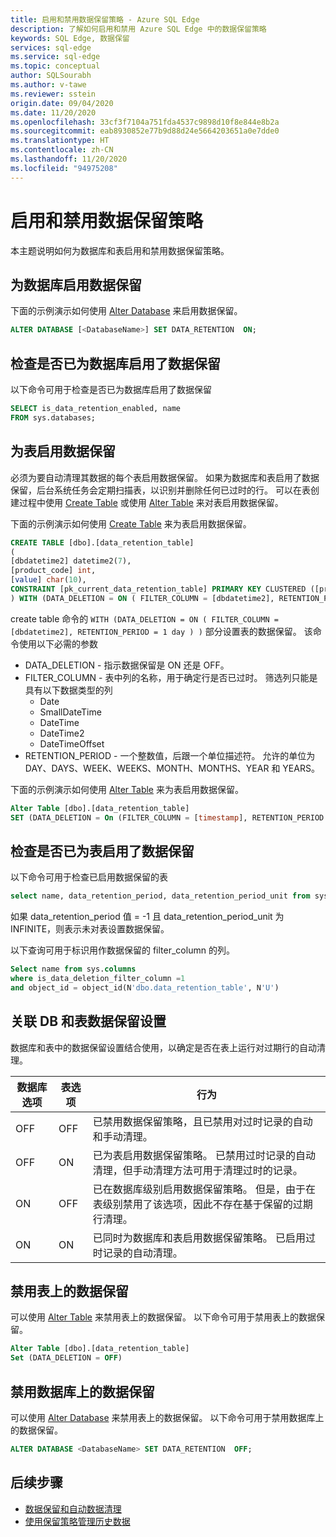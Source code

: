 ```yaml
---
title: 启用和禁用数据保留策略 - Azure SQL Edge
description: 了解如何启用和禁用 Azure SQL Edge 中的数据保留策略
keywords: SQL Edge, 数据保留
services: sql-edge
ms.service: sql-edge
ms.topic: conceptual
author: SQLSourabh
ms.author: v-tawe
ms.reviewer: sstein
origin.date: 09/04/2020
ms.date: 11/20/2020
ms.openlocfilehash: 33cf3f7104a751fda4537c9898d10f8e844e8b2a
ms.sourcegitcommit: eab8930852e77b9d88d24e5664203651a0e7dde0
ms.translationtype: HT
ms.contentlocale: zh-CN
ms.lasthandoff: 11/20/2020
ms.locfileid: "94975208"
---
```

# <a name="enable-and-disable-data-retention-policies"></a>启用和禁用数据保留策略

本主题说明如何为数据库和表启用和禁用数据保留策略。 

## <a name="enable-data-retention-for-a-database"></a>为数据库启用数据保留

下面的示例演示如何使用 [Alter Database](https://docs.microsoft.com/sql/t-sql/statements/alter-database-transact-sql-set-options) 来启用数据保留。

```sql
ALTER DATABASE [<DatabaseName>] SET DATA_RETENTION  ON;
```

## <a name="check-if-data-retention-is-enabled-for-a-database"></a>检查是否已为数据库启用了数据保留

以下命令可用于检查是否已为数据库启用了数据保留
```sql
SELECT is_data_retention_enabled, name
FROM sys.databases;
```

## <a name="enable-data-retention-for-a-table"></a>为表启用数据保留

必须为要自动清理其数据的每个表启用数据保留。 如果为数据库和表启用了数据保留，后台系统任务会定期扫描表，以识别并删除任何已过时的行。 可以在表创建过程中使用 [Create Table](https://docs.microsoft.com/sql/t-sql/statements/create-table-transact-sql) 或使用 [Alter Table](https://docs.microsoft.com/sql/t-sql/statements/alter-table-transact-sql) 来对表启用数据保留。

下面的示例演示如何使用 [Create Table](https://docs.microsoft.com/sql/t-sql/statements/create-table-transact-sql) 来为表启用数据保留。 

```sql
CREATE TABLE [dbo].[data_retention_table] 
(
[dbdatetime2] datetime2(7), 
[product_code] int, 
[value] char(10),  
CONSTRAINT [pk_current_data_retention_table] PRIMARY KEY CLUSTERED ([product_code])
) WITH (DATA_DELETION = ON ( FILTER_COLUMN = [dbdatetime2], RETENTION_PERIOD = 1 day ) )
```

create table 命令的 `WITH (DATA_DELETION = ON ( FILTER_COLUMN = [dbdatetime2], RETENTION_PERIOD = 1 day ) )` 部分设置表的数据保留。 该命令使用以下必需的参数 

- DATA_DELETION - 指示数据保留是 ON 还是 OFF。
- FILTER_COLUMN - 表中列的名称，用于确定行是否已过时。 筛选列只能是具有以下数据类型的列 
    - Date
    - SmallDateTime
    - DateTime
    - DateTime2
    - DateTimeOffset
- RETENTION_PERIOD - 一个整数值，后跟一个单位描述符。 允许的单位为 DAY、DAYS、WEEK、WEEKS、MONTH、MONTHS、YEAR 和 YEARS。

下面的示例演示如何使用 [Alter Table](https://docs.microsoft.com/sql/t-sql/statements/alter-table-transact-sql) 来为表启用数据保留。  

```sql
Alter Table [dbo].[data_retention_table]
SET (DATA_DELETION = On (FILTER_COLUMN = [timestamp], RETENTION_PERIOD = 1 day))
```

## <a name="check-if-data-retention-is-enabled-for-a-table"></a>检查是否已为表启用了数据保留

以下命令可用于检查已启用数据保留的表

```sql
select name, data_retention_period, data_retention_period_unit from sys.tables
```

如果 data_retention_period 值 = -1 且 data_retention_period_unit 为 INFINITE，则表示未对表设置数据保留。

以下查询可用于标识用作数据保留的 filter_column 的列。 

```sql
Select name from sys.columns
where is_data_deletion_filter_column =1 
and object_id = object_id(N'dbo.data_retention_table', N'U')
```

## <a name="corelating-db-and-table-data-retention-settings"></a>关联 DB 和表数据保留设置

数据库和表中的数据保留设置结合使用，以确定是否在表上运行对过期行的自动清理。 

|数据库选项 | 表选项 | 行为 |
|----------------|--------------|----------|
| OFF | OFF | 已禁用数据保留策略，且已禁用对过时记录的自动和手动清理。|
| OFF | ON  | 已为表启用数据保留策略。 已禁用过时记录的自动清理，但手动清理方法可用于清理过时的记录。 |
| ON | OFF | 已在数据库级别启用数据保留策略。 但是，由于在表级别禁用了该选项，因此不存在基于保留的过期行清理。|
| ON | ON | 已同时为数据库和表启用数据保留策略。 已启用过时记录的自动清理。 |

## <a name="disable-data-retention-on-a-table"></a>禁用表上的数据保留 

可以使用 [Alter Table](https://docs.microsoft.com/sql/t-sql/statements/alter-table-transact-sql) 来禁用表上的数据保留。 以下命令可用于禁用表上的数据保留。

```sql
Alter Table [dbo].[data_retention_table]
Set (DATA_DELETION = OFF)
```

## <a name="disable-data-retention-on-a-database"></a>禁用数据库上的数据保留

可以使用 [Alter Database](https://docs.microsoft.com/sql/t-sql/statements/alter-database-transact-sql-set-options) 来禁用表上的数据保留。 以下命令可用于禁用数据库上的数据保留。

```sql
ALTER DATABASE <DatabaseName> SET DATA_RETENTION  OFF;
```

## <a name="next-steps"></a>后续步骤
- [数据保留和自动数据清理](data-retention-overview.md)
- [使用保留策略管理历史数据](data-retention-cleanup.md)
